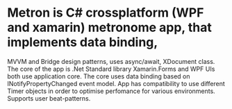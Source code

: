 # Metron is C# crossplatform (WPF and xamarin) metronome app, that implements data binding,
MVVM and Bridge design patterns, uses async/await, XDocument class.
The core of the app is .Net Standard library
Xamarin.Forms and WPF UIs both use application core.
The core uses data binding based on INotifyPropertyChanged event model.
App has compatibility to use different Timer objects in order to optimise perfomance for various environments.
Supports user beat-patterns.
